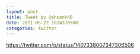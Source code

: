 ```yaml
--- 
layout: post 
title: Tweet by @ahsanh48 
date: 2021-06-22 1624370508 
categories: twitter 
--- 
```

https://twitter.com/o/status/1407338007347306506